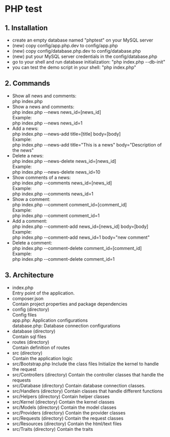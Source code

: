 # PHP test

## 1. Installation

  - create an empty database named "phptest" on your MySQL server
  - (new) copy config/app.php.dev to config/app.php
  - (new) copy config/database.php.dev to config/database.php
  - (new) put your MySQL server credentials in the config/database.php
  - go to your shell and run database initialization: "php index.php --db-init"
  - you can test the demo script in your shell: "php index.php"

## 2. Commands

  - Show all news and comments: <br>
    php index.php<br>
  - Show a  news and comments: <br>
    php index.php --news news_id=[news_id]<br>
    Example:<br>
    php index.php --news news_id=1<br>
  - Add a news:<br>
    php index.php --news-add title=[title] body=[body]<br>
    Example:<br>
    php index.php --news-add title="This is a news" body="Description of the news"<br>
  - Delete a news:<br>
    php index.php --news-delete news_id=[news_id]<br>
    Example:<br>
    php index.php --news-delete news_id=10<br>
  - Show comments of a news: <br>
    php index.php --comments news_id=[news_id]<br>
    Example:<br>
    php index.php --comments news_id=1<br>
  - Show a comment: <br>
    php index.php --comment comment_id=[comment_id]<br>
    Example:<br>
    php index.php --comment comment_id=1<br>
  - Add a comment:<br>
    php index.php --comment-add news_id=[news_id] body=[body]<br>
    Example:<br>
    php index.php --comment-add news_id=1 body="new comment"<br>
  - Delete a comment:<br>
    php index.php --comment-delete comment_id=[comment_id]<br>
    Example:<br>
    php index.php --comment-delete comment_id=1

## 3. Architecture

  - index.php <br>
    Entry point of the application.
  - composer.json <br>
    Contain project properties and package dependencies
  - config (directory) <br>
    Config files  <br>
    app.php: Application configurations  <br>
    database.php: Database connection configurations
  - database (directory) <br>
    Contain sql files
  - routes (directory) <br>
    Contain definition of routes
  - src (directory) <br>
    Contain the application logic
  - src/Bootstrap.php
    Include the class files
    Initialize the kernel to handle the request
  - src/Controllers (directory)
    Contain the controller classes that handle the requests
  - src/Database (directory)
    Contain database connection classes.
  - src/Handlers (directory)
    Contain classes that handle different functions
  - src/Helpers (directory)
    Contain helper classes
  - src/Kernel (directory)
    Contain the kernel classes
  - src/Models (directory)
    Contain the model classes
  - src/Providers (directory)
    Contain the provider classes
  - src/Requests (directory)
    Contain the request classes
  - src/Resources (directory)
    Contain the html/text files
  - src/Traits (directory)
    Contain the traits
